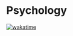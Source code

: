 # Psychology

[![wakatime](https://wakatime.com/badge/user/4bd119ae-be55-474a-b162-11993d4c8ecc/project/1c411aaf-7604-4021-bfbd-5898e05bd7a3.svg)](https://wakatime.com/badge/user/4bd119ae-be55-474a-b162-11993d4c8ecc/project/1c411aaf-7604-4021-bfbd-5898e05bd7a3)
